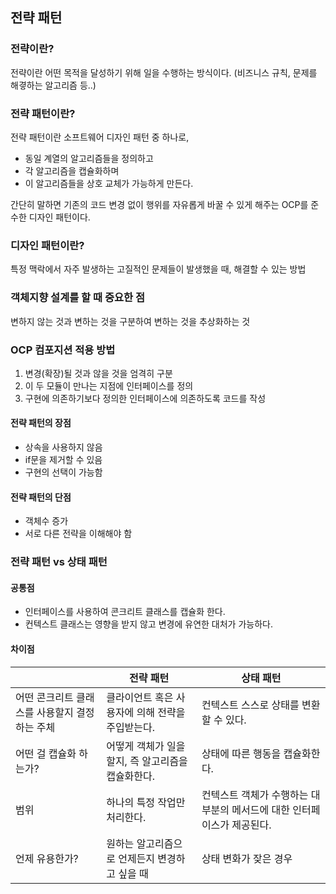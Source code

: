 ## 전략 패턴

### 전략이란?
전략이란 어떤 목적을 달성하기 위해 일을 수행하는 방식이다. (비즈니스 규칙, 문제를 해곃하는 알고리즘 등..)

### 전략 패턴이란?
전략 패턴이란 소프트웨어 디자인 패턴 중 하나로,
- 동일 계열의 알고리즘들을 정의하고
- 각 알고리즘을 캡슐화하며
- 이 알고리즘들을 상호 교체가 가능하게 만든다.

간단히 말하면 기존의 코드 변경 없이 행위를 자유롭게 바꿀 수 있게 해주는 OCP를 준수한 디자인 패턴이다.

### 디자인 패턴이란?
특정 맥락에서 자주 발생하는 고질적인 문제들이 발생했을 때, 해결할 수 있는 방법

### 객체지향 설계를 할 때 중요한 점
변하지 않는 것과 변하는 것을 구분하여 변하는 것을 추상화하는 것

### OCP 컴포지션 적용 방법
1. 변경(확장)될 것과 않을 것을 엄격히 구분
2. 이 두 모듈이 만나는 지점에 인터페이스를 정의
3. 구현에 의존하기보다 정의한 인터페이스에 의존하도록 코드를 작성

#### 전략 패턴의 장점
- 상속을 사용하지 않음
- if문을 제거할 수 있음
- 구현의 선택이 가능함

#### 전략 패턴의 단점
- 객체수 증가
- 서로 다른 전략을 이해해야 함

### 전략 패턴 vs 상태 패턴
#### 공통점
- 인터페이스를 사용하여 콘크리트 클래스를 캡슐화 한다.
- 컨텍스트 클래스는 영향을 받지 않고 변경에 유연한 대처가 가능하다.

#### 차이점
||전략 패턴|상태 패턴|
|-|-|-|
|어떤 콘크리트 클래스를 사용할지 결정하는 주체|클라이언트 혹은 사용자에 의해 전략을 주입받는다.|컨텍스트 스스로 상태를 변환할 수 있다.|
|어떤 걸 캡슐화 하는가?|어떻게 객체가 일을 할지, 즉 알고리즘을 캡슐화한다.|상태에 따른 행동을 캡슐화한다.|
|범위|하나의 특정 작업만 처리한다.|컨텍스트 객체가 수행하는 대부분의 메서드에 대한 인터페이스가 제공된다.|
언제 유용한가?|원하는 알고리즘으로 언제든지 변경하고 싶을 때|상태 변화가 잦은 경우|